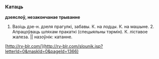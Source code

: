 ### Катаць
**дзеяслоў, незакончанае трыванне**

1. Вазіць дзе-н. дзеля прагулкі, забавы. К. на лодцы. К. на машыне. 2. Апрацоўваць шляхам пракаткі (спецыяльны тэрмін). К. ліставое жалеза. || назоўнік: катанне.

<a rel="author">[http://rv-blr.com/](http://rv-blr.com/slounik.jsp?letterId=0&maskId=0&pageId=1366)</a>
